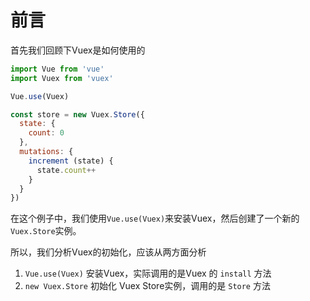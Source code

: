 # 前言

首先我们回顾下Vuex是如何使用的

```js
import Vue from 'vue'
import Vuex from 'vuex'

Vue.use(Vuex)

const store = new Vuex.Store({
  state: {
    count: 0
  },
  mutations: {
    increment (state) {
      state.count++
    }
  }
})
```

在这个例子中，我们使用`Vue.use(Vuex)`来安装Vuex，然后创建了一个新的`Vuex.Store`实例。

所以，我们分析Vuex的初始化，应该从两方面分析

1. `Vue.use(Vuex)` 安装Vuex，实际调用的是Vuex 的 `install` 方法
2. `new Vuex.Store` 初始化 Vuex Store实例，调用的是 `Store` 方法
